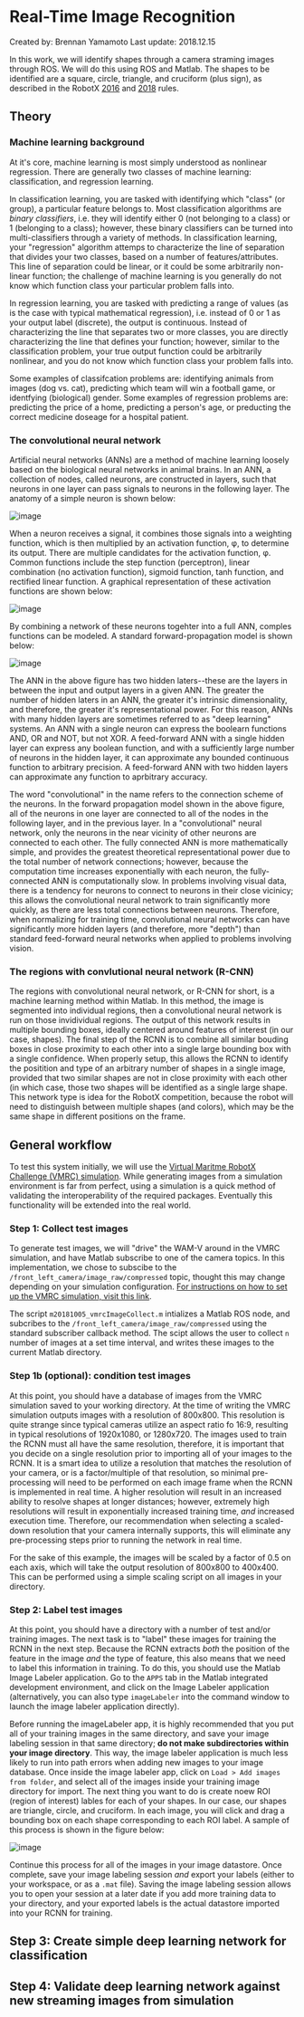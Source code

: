 # Real-Time Image Recognition

Created by: Brennan Yamamoto
Last update: 2018.12.15

In this work, we will identify shapes through a camera straming images through ROS.  We will do this using ROS and Matlab.  The shapes to be identified are a square, circle, triangle, and cruciform (plus sign), as described in the RobotX [2016](https://www.robotx.org/images/files/2016-MRC-Tasks-2016-11-28.pdf) and [2018](https://www.robotx.org/images/RobotX-2018-Tasks_v2.0.pdf) rules.

## Theory

### Machine learning background
At it's core, machine learning is most simply understood as nonlinear regression.  There are generally two classes of machine learning: classification, and regression learning.

In classification learning, you are tasked with identifying which "class" (or group), a particular feature belongs to.  Most classification algorithms are _binary classifiers_, i.e. they will identify either 0 (not belonging to a class) or 1 (belonging to a class); however, these binary classifiers can be turned into multi-classifiers through a variety of methods.  In classification learning, your "regression" algorithm attemps to characterize the line of separation that divides your two classes, based on a number of features/attributes.  This line of separation could be linear, or it could be some arbitrarily non-linear function; the challenge of machine learning is you generally do not know which function class your particular problem falls into.

In regression learning, you are tasked with predicting a range of values (as is the case with typical mathematical regression), i.e. instead of 0 or 1 as your output label (discrete), the output is continuous.  Instead of characterizing the line that separates two or more classes, you are directly characterizing the line that defines your function; however, similar to the classification problem, your true output function could be arbitrarily nonlinear, and you do not know which function class your problem falls into.

Some examples of classifcation problems are: identifying animals from images (dog vs. cat), predicting which team will win a football game, or identfying (biological) gender.  Some examples of regression problems are: predicting the price of a home, predicting a person's age, or preducting the correct medicine doseage for a hospital patient.

### The convolutional neural network

Artificial neural networks (ANNs) are a method of machine learning loosely based on the biological neural networks in animal brains.  In an ANN, a collection of nodes, called neurons, are constructed in layers, such that neurons in one layer can pass signals to neurons in the following layer.  The anatomy of a simple neuron is shown below:

![image](https://github.com/aztrimble/me696_marineRobotics/blob/master/Projects/realTimeImageRecognition/Images/neuron.jpg)

When a neuron receives a signal, it combines those signals into a weighting function, which is then multiplied by an activation function, φ, to determine its output. There are multiple candidates for the activation function, φ.  Common functions include the step function (perceptron), linear combination (no activation function), sigmoid function, tanh function, and rectified linear function.  A graphical representation of these activation functions are shown below:

![image](https://github.com/aztrimble/me696_marineRobotics/blob/master/Projects/realTimeImageRecognition/Images/activationFunctions.jpg)

By combining a network of these neurons togehter into a full ANN, comples functions can be modeled.  A standard forward-propagation model is shown below:

![image](https://github.com/aztrimble/me696_marineRobotics/blob/master/Projects/realTimeImageRecognition/Images/forwardPropagation.jpg)

The ANN in the above figure has two hidden laters--these are the layers in between the input and output layers in a given ANN.  The greater the number of hidden laters in an ANN, the greater it's intrinsic dimensionality, and therefore, the greater it's representational power.  For this reason, ANNs with many hidden layers are sometimes referred to as "deep learning" systems.  An ANN with a single neuron can express the boolearn functions AND, OR and NOT, but not XOR.  A feed-forward ANN with a single hidden layer can express any boolean function, and with a sufficiently large number of neurons in the hidden layer, it can approximate any bounded continuous function to arbitrary precision.  A feed-forward ANN with two hidden layers can approximate any function to aprbitrary accuracy.  

The word "convolutional" in the name refers to the connection scheme of the neurons.  In the forward propagation model shown in the above figure, all of the neurons in one layer are connected to all of the nodes in the following layer, and in the previous layer.  In a "convolutional" neural network, only the neurons in the near vicinity of other neurons are connected to each other.  The fully connected ANN is more mathematically simple, and provides the greatest theoretical representational power due to the total number of network connections; however, because the computation time increases exponentially with each neuron, the fully-connected ANN is computationally slow.  In problems involving visual data, there is a tendency for neurons to connect to neurons in their close vicinicy; this allows the convolutional neural network to train significantly more quickly, as there are less total connections between neurons.  Therefore, when normalizing for training time, convolutional neural networks can have significantly more hidden layers (and therefore, more "depth") than standard feed-forward neural networks when applied to problems involving vision.  

### The regions with convlutional neural network (R-CNN)

The regions with convolutional neural network, or R-CNN for short, is a machine learning method within Matlab.  In this method, the image is segmented into individual regions, then a convolutional neural network is run on those invidividual regions.  The output of this network results in multiple bounding boxes, ideally centered around features of interest (in our case, shapes).  The final step of the RCNN is to combine all similar bouding boxes in close proximity to each other into a single large bounding box with a single confidence.  When properly setup, this allows the RCNN to identify the positition and type of an arbitrary number of shapes in a single image, provided that two similar shapes are not in close proximity with each other (in which case, those two shapes will be identified as a single large shape.  This network type is idea for the RobotX competition, because the robot will need to distinguish between multiple shapes (and colors), which may be the same shape in different positions on the frame.  

## General workflow
To test this system initially, we will use the [Virtual Maritme RobotX Challenge (VMRC) simulation](https://bitbucket.org/osrf/vmrc).  While generating images from a simulation environment is far from perfect, using a simulation is a quick method of validating the interoperability of the required packages.  Eventually this functionality will be extended into the real world.  

### Step 1: Collect test images
To generate test images, we will "drive" the WAM-V around in the VMRC simulation, and have Matlab subscribe to one of the camera topics.  In this implementation, we chose to subscibe to the `/front_left_camera/image_raw/compressed` topic, thought this may change depending on your simulation configuration.  [For instructions on how to set up the VMRC simulation, visit this link](https://github.com/riplaboratory/Kanaloa/tree/master/Tutorials/SoftwareInstallation/RobotX-Simulation).

The script `m20181005_vmrcImageCollect.m` intializes a Matlab ROS node, and subcribes to the `/front_left_camera/image_raw/compressed` using the standard subscriber callback method.  The scipt allows the user to collect `n` number of images at a set time interval, and writes these images to the current Matlab directory.  

### Step 1b (optional): condition test images
At this point, you should have a database of images from the VMRC simulation saved to your working directory.  At the time of writing the VMRC simulation outputs images with a resolution of 800x800.  This resolution is quite strange since typical cameras utilize an aspect ratio fo 16:9, resulting in typical resolutions of 1920x1080, or 1280x720.  The images used to train the RCNN must all have the same resolution, therefore, it is important that you decide on a single resolution prior to importing all of your images to the RCNN.  It is a smart idea to utilize a resolution that matches the resolution of your camera, or is a factor/multiple of that resolution, so minimal pre-processing will need to be performed on each image frame when the RCNN is implemented in real time.  A higher resolution will result in an increased ability to resolve shapes at longer distances; however, extremely high resolutions will result in exponentially increased training time, _and_ increased execution time.  Therefore, our recommendation when selecting a scaled-down resolution that your camera internally supports, this will eliminate any pre-processing steps prior to running the network in real time.

For the sake of this example, the images will be scaled by a factor of 0.5 on each axis, which will take the output resolution of 800x800 to 400x400.  This can be performed using a simple scaling script on all images in your directory. 

### Step 2: Label test images
At this point, you should have a directory with a number of test and/or training images.  The next task is to "label" these images for training the RCNN in the next step.  Because the RCNN extracts _both_ the position of the feature in the image _and_ the type of feature, this also means that we need to label this information in training.  To do this, you should use the Matlab Image Labeler application.  Go to the `APPS` tab in the Matlab integrated development environment, and click on the Image Labeler application (alternatively, you can also type `imageLabeler` into the command window to launch the image labeler application directly).  

Before running the imageLabeler app, it is highly recommended that you put all of your training images in the same directory, and save your image labeling session in that same directory; __do not make subdirectories within your image directory__.  This way, the image labeler application is much less likely to run into path errors when adding new images to your image database.  Once inside the image labeler app, click on `Load > Add images from folder`, and select all of the images inside your training image directory for import.  The next thing you want to do is create noew ROI (region of interest) lables for each of your shapes.  In our case, our shapes are triangle, circle, and cruciform.  In each image, you will click and drag a bounding box on each shape corresponding to each ROI label.  A sample of this process is shown in the figure below: 

![image](https://github.com/aztrimble/me696_marineRobotics/blob/master/Projects/realTimeImageRecognition/Images/imageLabelerSample.JPG)

Continue this process for all of the images in your image datastore.  Once complete, save your image labeling session _and_ export your labels (either to your workspace, or as a `.mat` file).  Saving the image labeling session allows you to open your session at a later date if you add more training data to your directory, and your exported labels is the actual datastore imported into your RCNN for training.

## Step 3: Create simple deep learning network for classification


## Step 4: Validate deep learning network against new streaming images from simulation

